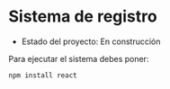 <h1>Sistema de registro</h1>

- Estado del proyecto: En construcción

Para ejecutar el sistema debes poner:


``npm install react``
